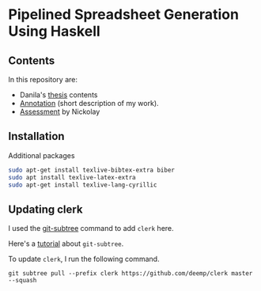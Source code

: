 # Pipelined Spreadsheet Generation Using Haskell

## Contents

In this repository are:

- Danila's [thesis](./thesis/) contents
- [Annotation](./annotation/) (short description of my work).
- [Assessment](./assessment/) by Nickolay

## Installation

Additional packages

```sh
sudo apt-get install texlive-bibtex-extra biber
sudo apt install texlive-latex-extra
sudo apt-get install texlive-lang-cyrillic
```

## Updating clerk

I used the [git-subtree](https://manpages.debian.org/testing/git-man/git-subtree.1.en.html) command to add `clerk` here.

Here's a [tutorial](https://www.atlassian.com/git/tutorials/git-subtree) about `git-subtree`.

To update `clerk`, I run the following command.

```console
git subtree pull --prefix clerk https://github.com/deemp/clerk master --squash
```
